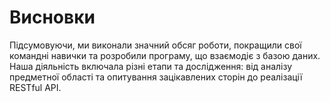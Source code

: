 # Висновки

Підсумовуючи, ми виконали значний обсяг роботи, покращили свої командні навички та розробили програму, що взаємодіє з базою даних. Наша діяльність включала різні етапи та дослідження: від аналізу предметної області та опитування зацікавлених сторін до реалізації RESTful API.